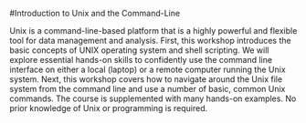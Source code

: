 #Introduction to Unix and the Command-Line

Unix is a command-line-based platform that is a highly powerful and flexible tool for data management and analysis. First, this workshop introduces the basic concepts of UNIX operating system and shell scripting. We will explore essential hands-on skills to confidently use the command line interface on either a local (laptop) or a remote computer running the Unix system. Next, this workshop covers how to navigate around the Unix file system from the command line and use a number of basic, common Unix commands. The course is supplemented with many hands-on examples. No prior knowledge of Unix or programming is required.
